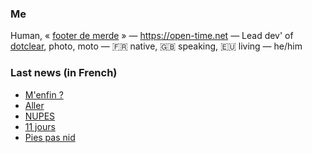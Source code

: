 ### Me

Human, « [footer de merde](https://open-time.net/post/2013/07/17/La-veritable-histoire-du-Footer-de-merde-) » — https://open-time.net — Lead dev' of [dotclear](https://git.dotclear.org/dev/dotclear), photo, moto — 🇫🇷 native, 🇬🇧 speaking, 🇪🇺 living — he/him

### Last news (in French)

<!-- BLOG-POST-LIST:START -->
- [M&#39;enfin ?](https://open-time.net/post/2022/05/05/M-enfin)
- [Aller](https://open-time.net/post/2022/05/04/Aller)
- [NUPES](https://open-time.net/post/2022/05/03/NUPES)
- [11 jours](https://open-time.net/post/2022/05/02/11-jours)
- [Pies pas nid](https://open-time.net/post/2022/05/01/Pies-pas-nid)
<!-- BLOG-POST-LIST:END -->
